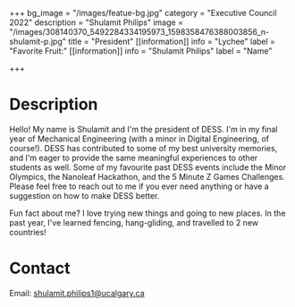 +++
bg_image = "/images/featue-bg.jpg"
category = "Executive Council 2022"
description = "Shulamit Philips"
image = "/images/308140370_5492284334195973_1598358476388003856_n-shulamit-p.jpg"
title = "President"
[[information]]
info = "Lychee"
label = "Favorite Fruit:"
[[information]]
info = "Shulamit Philips"
label = "Name"

+++
# Description

Hello! My name is Shulamit and I'm the president of DESS. I'm in my final year of Mechanical Engineering (with a minor in Digital Engineering, of course!). DESS has contributed to some of my best university memories, and I'm eager to provide the same meaningful experiences to other students as well. Some of my favourite past DESS events include the Minor Olympics, the Nanoleaf Hackathon, and the 5 Minute Z Games Challenges. Please feel free to reach out to me if you ever need anything or have a suggestion on how to make DESS better.   
  
Fun fact about me? I love trying new things and going to new places. In the past year, I've learned fencing, hang-gliding, and travelled to 2 new countries!

# Contact

Email: shulamit.philips1@ucalgary.ca
